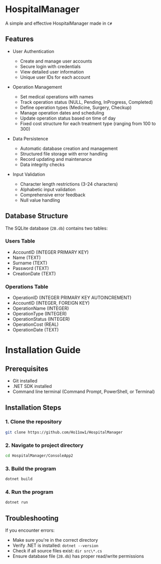 # HospitalManager

A simple and effective HospitalManager made in ```C#```

## Features

- User Authentication
  - Create and manage user accounts
  - Secure login with credentials
  - View detailed user information
  - Unique user IDs for each account

- Operation Management
  - Set medical operations with names
  - Track operation status (NULL, Pending, InProgress, Completed)
  - Define operation types (Medicine, Surgery, Checkup)
  - Manage operation dates and scheduling
  - Update operation status based on time of day
  - Fixed cost structure for each treatment type (ranging from 100 to 300)

- Data Persistence
  - Automatic database creation and management
  - Structured file storage with error handling
  - Record updating and maintenance
  - Data integrity checks

- Input Validation
  - Character length restrictions (3-24 characters)
  - Alphabetic input validation
  - Comprehensive error feedback
  - Null value handling

## Database Structure

The SQLite database (`2B.db`) contains two tables:

### Users Table
- AccountID (INTEGER PRIMARY KEY)
- Name (TEXT)
- Surname (TEXT)
- Password (TEXT)
- CreationDate (TEXT)

### Operations Table
- OperationID (INTEGER PRIMARY KEY AUTOINCREMENT)
- AccountID (INTEGER, FOREIGN KEY)
- OperationName (INTEGER)
- OperationType (INTEGER)
- OperationStatus (INTEGER)
- OperationCost (REAL)
- OperationDate (TEXT)

# Installation Guide

## Prerequisites
- Git installed
- .NET SDK installed
- Command line terminal (Command Prompt, PowerShell, or Terminal)

## Installation Steps

### 1. Clone the repository
```bash
git clone https://github.com/Ho11ow1/HospitalManager
```

### 2. Navigate to project directory
```bash
cd HospitalManager/ConsoleApp2
```

### 3. Build the program
```bash
dotnet build
```

### 4. Run the program
```bash
dotnet run
```

## Troubleshooting

If you encounter errors:

- Make sure you're in the correct directory
- Verify .NET is installed: `dotnet --version`
- Check if all source files exist: `dir src\*.cs`
- Ensure database file (`2B.db`) has proper read/write permissions


